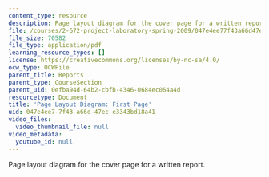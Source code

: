 ```yaml
---
content_type: resource
description: Page layout diagram for the cover page for a written report.
file: /courses/2-672-project-laboratory-spring-2009/047e4ee77f43a66d47ece3343bd18a41_first.pdf
file_size: 70582
file_type: application/pdf
learning_resource_types: []
license: https://creativecommons.org/licenses/by-nc-sa/4.0/
ocw_type: OCWFile
parent_title: Reports
parent_type: CourseSection
parent_uid: 0efba94d-64b2-cbfb-4346-0684ec064a4d
resourcetype: Document
title: 'Page Layout Diagram: First Page'
uid: 047e4ee7-7f43-a66d-47ec-e3343bd18a41
video_files:
  video_thumbnail_file: null
video_metadata:
  youtube_id: null
---
```

Page layout diagram for the cover page for a written report.